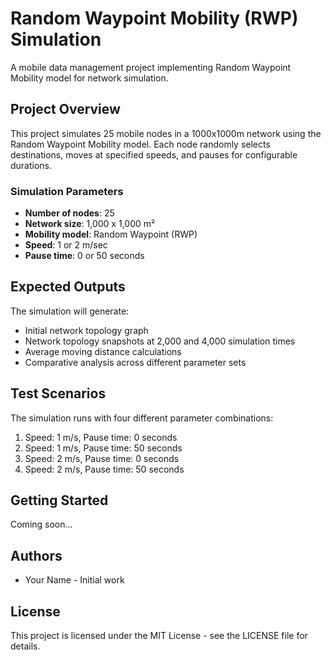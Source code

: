 # Random Waypoint Mobility (RWP) Simulation

A mobile data management project implementing Random Waypoint Mobility model for network simulation.

## Project Overview

This project simulates 25 mobile nodes in a 1000x1000m network using the Random Waypoint Mobility model. Each node randomly selects destinations, moves at specified speeds, and pauses for configurable durations.

### Simulation Parameters

- **Number of nodes**: 25
- **Network size**: 1,000 x 1,000 m²
- **Mobility model**: Random Waypoint (RWP)
- **Speed**: 1 or 2 m/sec
- **Pause time**: 0 or 50 seconds

## Expected Outputs

The simulation will generate:
- Initial network topology graph
- Network topology snapshots at 2,000 and 4,000 simulation times
- Average moving distance calculations
- Comparative analysis across different parameter sets

## Test Scenarios

The simulation runs with four different parameter combinations:
1. Speed: 1 m/s, Pause time: 0 seconds
2. Speed: 1 m/s, Pause time: 50 seconds
3. Speed: 2 m/s, Pause time: 0 seconds
4. Speed: 2 m/s, Pause time: 50 seconds

## Getting Started

Coming soon...

## Authors

- Your Name - Initial work

## License

This project is licensed under the MIT License - see the LICENSE file for details. 